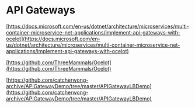 # API Gateways

[https://docs.microsoft.com/en-us/dotnet/architecture/microservices/multi-container-microservice-net-applications/implement-api-gateways-with-ocelot](https://docs.microsoft.com/en-us/dotnet/architecture/microservices/multi-container-microservice-net-applications/implement-api-gateways-with-ocelot)

[https://github.com/ThreeMammals/Ocelot](https://github.com/ThreeMammals/Ocelot)

[https://github.com/catcherwong-archive/APIGatewayDemo/tree/master/APIGatewayLBDemo](https://github.com/catcherwong-archive/APIGatewayDemo/tree/master/APIGatewayLBDemo)

<!--stackedit_data:
eyJoaXN0b3J5IjpbMjA0Mjc1MTkxMV19
-->